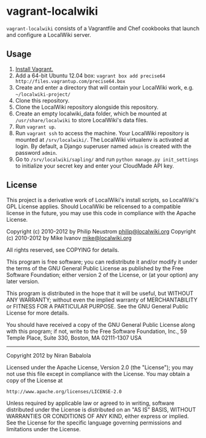 vagrant-localwiki
=================

`vagrant-localwiki` consists of a Vagrantfile and Chef cookbooks that launch and configure a LocalWiki server.

Usage
-----

1. [Install Vagrant.](http://vagrantup.com/v1/docs/getting-started/index.html)
2. Add a 64-bit Ubuntu 12.04 box: `vagrant box add precise64 http://files.vagrantup.com/precise64.box`
3. Create and enter a directory that will contain your LocalWiki work, e.g. `~/localwiki-project/`
4. Clone this repository.
5. Clone the LocalWiki repository alongside this repository.
6. Create an empty localwiki_data folder, which be mounted at `/usr/share/localwiki` to store LocalWiki's data files.
7. Run `vagrant up`.
8. Run `vagrant ssh` to access the machine. Your LocalWiki repository is mounted at `/srv/localwiki/`. The LocalWiki virtualenv is activated at login. By default, a Django superuser named `admin` is created with the password `admin`.
9. Go to `/srv/localwiki/sapling/` and run `python manage.py init_settings` to initialize your secret key and enter your CloudMade API key.

License
-------

This project is a derivative work of LocalWiki's install scripts, so LocalWiki's GPL License applies. Should LocalWiki be relicensed to a compatible license in the future, you may use this code in compliance with the Apache License.

Copyright (c) 2010-2012 by Philip Neustrom <philip@localwiki.org>
Copyright (c) 2010-2012 by Mike Ivanov <mike@localwiki.org>

All rights reserved, see COPYING for details.

This program is free software; you can redistribute it and/or modify
it under the terms of the GNU General Public License as published by
the Free Software Foundation; either version 2 of the License, or
(at your option) any later version.

This program is distributed in the hope that it will be useful,
but WITHOUT ANY WARRANTY; without even the implied warranty of
MERCHANTABILITY or FITNESS FOR A PARTICULAR PURPOSE.  See the
GNU General Public License for more details.

You should have received a copy of the GNU General Public License
along with this program; if not, write to the Free Software
Foundation, Inc., 59 Temple Place, Suite 330, Boston, MA  02111-1307  USA

-----

Copyright 2012 by Niran Babalola

Licensed under the Apache License, Version 2.0 (the "License");
you may not use this file except in compliance with the License.
You may obtain a copy of the License at

    http://www.apache.org/licenses/LICENSE-2.0

Unless required by applicable law or agreed to in writing, software
distributed under the License is distributed on an "AS IS" BASIS,
WITHOUT WARRANTIES OR CONDITIONS OF ANY KIND, either express or implied.
See the License for the specific language governing permissions and
limitations under the License.
